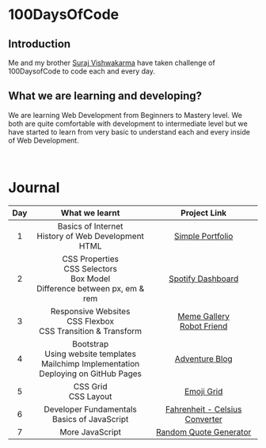 # 100DaysOfCode

## Introduction

Me and my brother [Suraj Vishwakarma](https://github.com/surajondev) have taken challenge of 100DaysofCode to code each and every day. 

## What we are learning and developing?

We are learning Web Development from Beginners to Mastery level. We both are quite comfortable with development to intermediate level but 
we have started to learn from very basic to understand each and every inside of Web Development.

<br>

# Journal

| Day |                                What we learnt                               |               Project Link              |
|:---:|:--------------------------------------------------------------------------:|:---------------------------------------:|
| 1   | Basics of Internet <br> History of Web Development <br> HTML                   | [Simple Portfolio](https://100daysofcode-day1.netlify.app/) |
| 2   | CSS Properties <br> CSS Selectors <br> Box Model <br> Difference between px, em & rem | [Spotify Dashboard](https://100daysofcode-day2.netlify.app/) |
| 3   | Responsive Websites <br> CSS Flexbox <br> CSS Transition & Transform | [Meme Gallery](https://100daysofcode-day3.netlify.app/) <br> [Robot Friend](https://100daysofcode-day3-robot.netlify.app/) |
| 4   | Bootstrap <br> Using website templates <br> Mailchimp Implementation <br> Deploying on GitHub Pages | [Adventure Blog](https://100daysofcode-day4.netlify.app/) |
| 5   | CSS Grid <br> CSS Layout | [Emoji Grid](https://100daysofcode-day5.netlify.app/) |
| 6   | Developer Fundamentals <br> Basics of JavaScript | [Fahrenheit - Celsius Converter](https://100daysofcode-day6.netlify.app/) |
| 7   | More JavaScript | [Random Quote Generator](https://100daysofcode-day7.netlify.app/) |